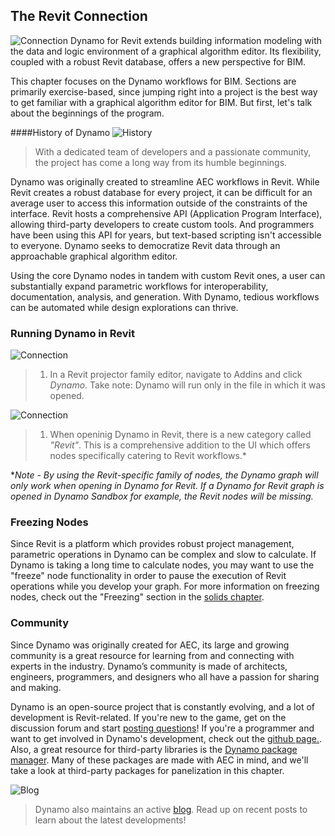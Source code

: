 ## The Revit Connection
![Connection](images/8-1/link.png)
Dynamo for Revit extends building information modeling with the data and logic environment of a graphical algorithm editor.  Its flexibility, coupled with a robust Revit database, offers a new perspective for BIM.

This chapter focuses on the Dynamo workflows for BIM. Sections are primarily exercise-based, since jumping right into a project is the best way to get familiar with a graphical algorithm editor for BIM.  But first, let's talk about the beginnings of the program.

####History of Dynamo
![History](images/8-1/earlyScreenshot.png)
> With a dedicated team of developers and a passionate community, the project has come a long way from its humble beginnings.

Dynamo was originally created to streamline AEC workflows in Revit.  While Revit creates a robust database for every project, it can be difficult for an average user to access this information outside of the constraints of the interface.  Revit hosts a comprehensive API (Application Program Interface), allowing third-party developers to create custom tools.  And programmers have been using this API for years, but text-based scripting isn't accessible to everyone. Dynamo seeks to democratize Revit data through an approachable graphical algorithm editor.

Using the core Dynamo nodes in tandem with custom Revit ones, a user can substantially expand parametric workflows for interoperability, documentation, analysis, and generation. With Dynamo, tedious workflows can be automated while design explorations can thrive.


### Running Dynamo in Revit
![Connection](images/8-1/01.png)
>1. In a Revit projector family editor, navigate to Addins and click *Dynamo*. Take note: Dynamo will run only in the file in which it was opened.

![Connection](images/8-1/00.png)
>1. When openinig Dynamo in Revit, there is a new category called *"Revit"*.  This is a comprehensive addition to the UI which offers nodes specifically catering to Revit workflows.*

**Note - By using the Revit-specific family of nodes, the Dynamo graph will only  work when opening in Dynamo for Revit.  If a Dynamo for Revit graph is opened in Dynamo Sandbox for example, the Revit nodes will be missing.*

### Freezing Nodes
Since Revit is a platform which provides robust project management, parametric operations in Dynamo can be complex and slow to calculate. If Dynamo is taking a long time to calculate nodes, you may want to use the "freeze" node functionality in order to pause the execution of Revit operations while you develop your graph. For more information on freezing nodes, check out the "Freezing" section in the [solids chapter](../05_Geometry-for-Computational-Design/5-6_solids.md#freezing).

### Community
Since Dynamo was originally created for AEC, its large and growing community is a great resource for learning from and connecting with experts in the industry.  Dynamo’s community is made of architects, engineers, programmers, and designers who all have a passion for sharing and making.

Dynamo is an open-source project that is constantly evolving, and a lot of development is Revit-related.  If you're new to the game, get on the discussion forum and start [posting questions](http://dynamobim.org/forums/forum/dyn/)!  If you're a programmer and want to get involved in Dynamo's development, check out the [github page.](https://github.com/DynamoDS/Dynamo).  Also, a great resource for third-party libraries is the [Dynamo package manager](http://dynamopackages.com/). Many of these packages are made with AEC in mind, and we'll take a look at third-party packages for panelization in this chapter.

![Blog](images/8-1/blog.png)
> Dynamo also maintains an active [blog](http://dynamobim.com/blog/).  Read up on recent posts to learn about the latest developments!


